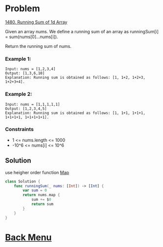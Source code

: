 # Problem
[1480. Running Sum of 1d Array](https://leetcode.com/problems/running-sum-of-1d-array/)

Given an array nums. We define a running sum of an array as runningSum[i] = sum(nums[0]…nums[i]).

Return the running sum of nums.

### Example 1:
```
Input: nums = [1,2,3,4]
Output: [1,3,6,10]
Explanation: Running sum is obtained as follows: [1, 1+2, 1+2+3, 1+2+3+4].
```

### Example 2:
```
Input: nums = [1,1,1,1,1]
Output: [1,2,3,4,5]
Explanation: Running sum is obtained as follows: [1, 1+1, 1+1+1, 1+1+1+1, 1+1+1+1+1].
```

### Constraints
- 1 <= nums.length <= 1000
- -10^6 <= nums[i] <= 10^6

## Solution

use heigher order function [Map](https://developer.apple.com/documentation/swift/array/map(_:)-87c4d)

```swift
class Solution {
    func runningSum(_ nums: [Int]) -> [Int] {
        var sum = 0
        return nums.map { 
            sum += $0 
            return sum 
        }
    }
}
````

# [Back Menu](../README.md#Easy)